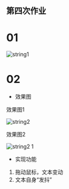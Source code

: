 ## 第四次作业

# 01

![string1](https://user-images.githubusercontent.com/90942805/138619414-3fde5d81-1ebc-4aff-83f6-0c9949a24866.png)

# 02

- 效果图
 
效果图1

![string2](https://user-images.githubusercontent.com/90942805/138619499-aeab5b28-932c-482a-a96d-3eee1bb91b01.png)

效果图2

![string2 1](https://user-images.githubusercontent.com/90942805/138619512-d2f9d35e-fd62-4897-a06f-6f2aca0ebb84.png)

- 实现功能

1. 拖动鼠标，文本变动
2. 文本自身“发抖”
